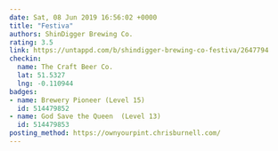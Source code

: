 ```yaml
---
date: Sat, 08 Jun 2019 16:56:02 +0000
title: "Festiva"
authors: ShinDigger Brewing Co.
rating: 3.5
link: https://untappd.com/b/shindigger-brewing-co-festiva/2647794
checkin:
  name: The Craft Beer Co.
  lat: 51.5327
  lng: -0.110944
badges:
- name: Brewery Pioneer (Level 15)
  id: 514479852
- name: God Save the Queen  (Level 13)
  id: 514479853
posting_method: https://ownyourpint.chrisburnell.com/
---
```

